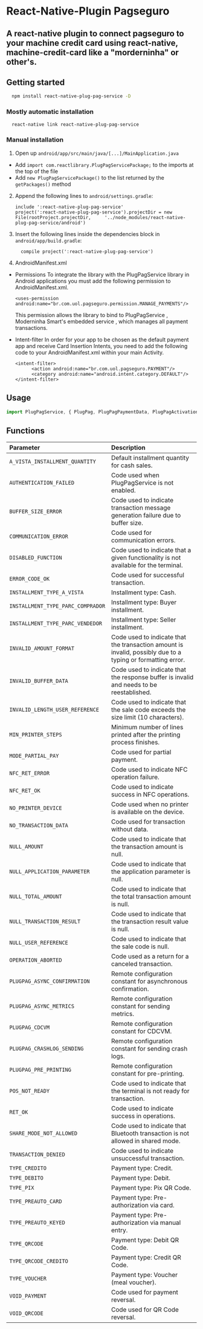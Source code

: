 # React-Native-Plugin Pagseguro

## A react-native plugin to connect pagseguro to your machine credit card using react-native, machine-credit-card like a "morderninha" or other's.


## Getting started

```sh
  npm install react-native-plug-pag-service -D
```

### Mostly automatic installation

```sh
  react-native link react-native-plug-pag-service
```

### Manual installation

1. Open up `android/app/src/main/java/[...]/MainApplication.java`
  - Add `import com.reactlibrary.PlugPagServicePackage;` to the imports at the top of the file
  - Add `new PlugPagServicePackage()` to the list returned by the `getPackages()` method
2. Append the following lines to `android/settings.gradle`:
  	```
  	include ':react-native-plug-pag-service'
  	project(':react-native-plug-pag-service').projectDir = new File(rootProject.projectDir, 	'../node_modules/react-native-plug-pag-service/android')
  	```
3. Insert the following lines inside the dependencies block in `android/app/build.gradle`:
  	```
      compile project(':react-native-plug-pag-service')
  	```
4. AndroidManifest.xml
  - Permissions
	To integrate the library with the PlugPagService library in Android applications you must add the following permission to AndroidManifest.xml.
	```
	<uses-permission android:name="br.com.uol.pagseguro.permission.MANAGE_PAYMENTS"/>
	```

	This permission allows the library to bind to PlugPagService , Moderninha Smart's embedded service , which manages all payment transactions.

  - Intent-filter
	In order for your app to be chosen as the default payment app and receive Card Insertion Intents, you need to add the following code to your AndroidManifest.xml within your main Activity.
	```
	<intent-filter>
	      <action android:name="br.com.uol.pagseguro.PAYMENT"/>
	      <category android:name="android.intent.category.DEFAULT"/>
	</intent-filter>
	```

## Usage
```javascript
import PlugPagService, { PlugPag, PlugPagPaymentData, PlugPagActivationData } from 'rn-pagseguro-plugin';
```

## Functions

| Parameter | Description                       |
| :-------- |:--------------------------------  |
| `A_VISTA_INSTALLMENT_QUANTITY` | Default installment quantity for cash sales. |
| `AUTHENTICATION_FAILED` | Code used when PlugPagService is not enabled. |
| `BUFFER_SIZE_ERROR` | Code used to indicate transaction message generation failure due to buffer size. |
| `COMMUNICATION_ERROR` | Code used for communication errors. |
| `DISABLED_FUNCTION` | Code used to indicate that a given functionality is not available for the terminal. |
| `ERROR_CODE_OK` | Code used for successful transaction. |
| `INSTALLMENT_TYPE_A_VISTA` | Installment type: Cash. |
| `INSTALLMENT_TYPE_PARC_COMPRADOR` | Installment type: Buyer installment. |
| `INSTALLMENT_TYPE_PARC_VENDEDOR` | Installment type: Seller installment. |
| `INVALID_AMOUNT_FORMAT` | Code used to indicate that the transaction amount is invalid, possibly due to a typing or formatting error. |
| `INVALID_BUFFER_DATA` | Code used to indicate that the response buffer is invalid and needs to be reestablished. |
| `INVALID_LENGTH_USER_REFERENCE` | Code used to indicate that the sale code exceeds the size limit (10 characters). |
| `MIN_PRINTER_STEPS` | Minimum number of lines printed after the printing process finishes. |
| `MODE_PARTIAL_PAY` | Code used for partial payment. |
| `NFC_RET_ERROR` | Code used to indicate NFC operation failure. |
| `NFC_RET_OK` | Code used to indicate success in NFC operations. |
| `NO_PRINTER_DEVICE` | Code used when no printer is available on the device. |
| `NO_TRANSACTION_DATA` | Code used for transaction without data. |
| `NULL_AMOUNT` | Code used to indicate that the transaction amount is null. |
| `NULL_APPLICATION_PARAMETER` | Code used to indicate that the application parameter is null. |
| `NULL_TOTAL_AMOUNT` | Code used to indicate that the total transaction amount is null. |
| `NULL_TRANSACTION_RESULT` | Code used to indicate that the transaction result value is null. |
| `NULL_USER_REFERENCE` | Code used to indicate that the sale code is null. |
| `OPERATION_ABORTED` | Code used as a return for a canceled transaction. |
| `PLUGPAG_ASYNC_CONFIRMATION` | Remote configuration constant for asynchronous confirmation. |
| `PLUGPAG_ASYNC_METRICS` | Remote configuration constant for sending metrics. |
| `PLUGPAG_CDCVM` | Remote configuration constant for CDCVM. |
| `PLUGPAG_CRASHLOG_SENDING` | Remote configuration constant for sending crash logs. |
| `PLUGPAG_PRE_PRINTING` | Remote configuration constant for pre-printing. |
| `POS_NOT_READY` | Code used to indicate that the terminal is not ready for transaction. |
| `RET_OK` | Code used to indicate success in operations. |
| `SHARE_MODE_NOT_ALLOWED` | Code used to indicate that Bluetooth transaction is not allowed in shared mode. |
| `TRANSACTION_DENIED` | Code used to indicate unsuccessful transaction. |
| `TYPE_CREDITO` | Payment type: Credit. |
| `TYPE_DEBITO` | Payment type: Debit. |
| `TYPE_PIX` | Payment type: Pix QR Code. |
| `TYPE_PREAUTO_CARD` | Payment type: Pre-authorization via card. |
| `TYPE_PREAUTO_KEYED` | Payment type: Pre-authorization via manual entry. |
| `TYPE_QRCODE` | Payment type: Debit QR Code. |
| `TYPE_QRCODE_CREDITO` | Payment type: Credit QR Code. |
| `TYPE_VOUCHER` | Payment type: Voucher (meal voucher). |
| `VOID_PAYMENT` | Code used for payment reversal. |
| `VOID_QRCODE` | Code used for QR Code reversal. |
